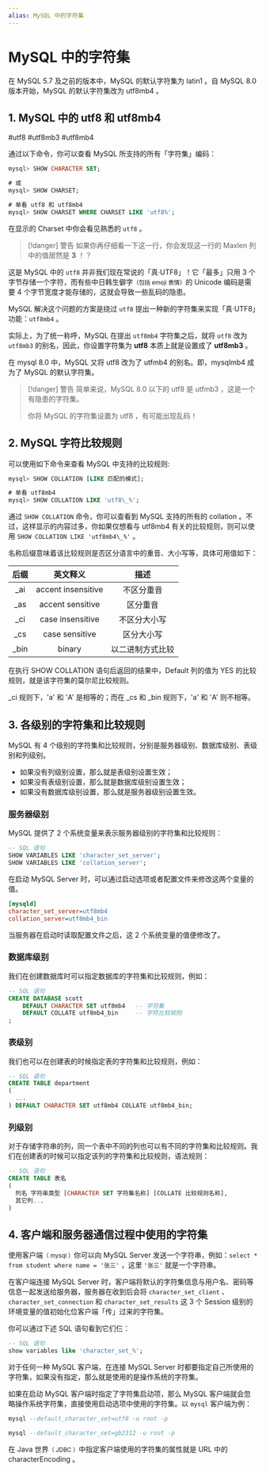 ```yaml
---
alias: MySQL 中的字符集
---
```


# MySQL 中的字符集


在 MySQL 5.7 及之前的版本中，MySQL 的默认字符集为 latin1 。自 MySQL 8.0 版本开始，MySQL 的默认字符集改为 utf8mb4 。

## 1. MySQL 中的 utf8 和 utf8mb4

#utf8 #utf8mb3 #utf8mb4

通过以下命令，你可以查看 MySQL 所支持的所有「字符集」编码：

```sql
mysql> SHOW CHARACTER SET;

# 或
mysql> SHOW CHARSET;

# 单看 utf8 和 utf8mb4
mysql> SHOW CHARSET WHERE CHARSET LIKE 'utf8%';
```

在显示的 Charset 中你会看见熟悉的 `utf8` 。

> [!danger] 警告
> 如果你再仔细看一下这一行，你会发现这一行的 Maxlen 列中的值居然是 **3** ！？

这是 MySQL 中的 `utf8` 并非我们现在常说的「真·UTF8」！它「最多」只用 3 个字节存储一个字符，而有些中日韩生僻字<small>（包括 emoji 表情）</small>的 Unicode 编码是需要 4 个字节宽度才能存储的，这就会导致一些乱码的隐患。


MySQL 解决这个问题的方案是绕过 `utf8` 提出一种新的字符集来实现「真·UTF8」功能：`utf8mb4` 。

实际上，为了统一称呼，MySQL 在提出 `utf8mb4` 字符集之后，就将 `utf8` 改为 `utf8mb3` 的别名，因此，你设置字符集为 **utf8** 本质上就是设置成了 **utf8mb3** 。

在 mysql 8.0 中，MySQL 又将 utf8 改为了 utfmb4 的别名。即，mysqlmb4 成为了 MySQL 的默认字符集。

> [!danger] 警告
简单来说，MySQL 8.0 以下的 utf8 是 utfmb3 ，这是一个有隐患的字符集。
> 
> 你将 MySQL 的字符集设置为 utf8 ，有可能出现乱码！

## 2. MySQL 字符比较规则

可以使用如下命令来查看 MySQL 中支持的比较规则:

```sql
mysql> SHOW COLLATION [LIKE 匹配的模式];

# 单看 utf8mb4
mysql> SHOW COLLATION LIKE 'utf8\_%';
```

通过 `SHOW COLLATION` 命令，你可以查看到 MySQL 支持的所有的 collation 。不过，这样显示的内容过多，你如果仅想看与 utf8mb4 有关的比较规则，则可以使用 `SHOW COLLATION LIKE 'utf8mb4\_%'` 。

名称后缀意味着该比较规则是否区分语言中的重音、大小写等，具体可用值如下：


| 后缀 | 英文释义 | 描述 |
| :-: | :-: | :-: |
| \_ai | accent insensitive | 不区分重音 |
| \_as | accent sensitive | 区分重音 |
| \_ci | case insensitive | 不区分大小写 |
| \_cs | case sensitive | 区分大小写 |
| \_bin | binary | 以二进制方式比较 |

在执行 SHOW COLLATION 语句后返回的结果中，Default 列的值为 YES 的比较规则，就是该字符集的莫尔尼比较规则。

\_ci 规则下，'a' 和 'A' 是相等的；而在 \_cs 和 \_bin 规则下，'a' 和 'A' 则不相等。

## 3. 各级别的字符集和比较规则

MySQL 有 4 个级别的字符集和比较规则，分别是服务器级别、数据库级别、表级别和列级别。

- 如果没有列级别设置，那么就是表级别设置生效；
- 如果没有表级别设置，那么就是数据库级别设置生效；
- 如果没有数据库级别设置，那么就是服务器级别设置生效。


### 服务器级别

MySQL 提供了 2 个系统变量来表示服务器级别的字符集和比较规则：

```sql
-- SQL 语句
SHOW VARIABLES LIKE 'character_set_server';
SHOW VARIABLES LIKE 'collation_server';
```

在启动 MySQL Server 时，可以通过启动选项或者配置文件来修改这两个变量的值。

```ini
[mysqld]
character_set_server=utf8mb4
collation_server=utf8mb4_bin
```

当服务器在启动时读取配置文件之后，这 2 个系统变量的值便修改了。

### 数据库级别

我们在创建数据库时可以指定数据库的字符集和比较规则，例如：

```sql
-- SQL 语句
CREATE DATABASE scott
    DEFAULT CHARACTER SET utf8mb4   -- 字符集
    DEFAULT COLLATE utf8mb4_bin     -- 字符比较规则
;
```

### 表级别

我们也可以在创建表的时候指定表的字符集和比较规则，例如：

```sql
-- SQL 语句
CREATE TABLE department
(
  ...
) DEFAULT CHARACTER SET utf8mb4 COLLATE utf8mb4_bin;
```

### 列级别

对于存储字符串的列，同一个表中不同的列也可以有不同的字符集和比较规则。我们在创建表的时候可以指定该列的字符集和比较规则，语法规则：

```sql
-- SQL 语句
CREATE TABLE 表名
(
  列名 字符串类型 [CHARACTER SET 字符集名称] [COLLATE 比较规则名称],
  其它列...
)
```


## 4. 客户端和服务器通信过程中使用的字符集

使用客户端<small>（ mysql ）</small>你可以向 MySQL Server 发送一个字符串，例如：`select * from student where name = '张三'` ，这里 `'张三'` 就是一个字符串。

在客户端连接 MySQL Server 时，客户端将默认的字符集信息与用户名、密码等信息一起发送给服务器，服务器在收到后会将 `character_set_client` 、`character_set_connection` 和 `character_set_results` 这 3 个 Session 级别的环境变量的值初始化位客户端「传」过来的字符集。

你可以通过下述 SQL 语句看到它们仨：

```sql
-- SQL 语句
show variables like 'character_set_%';
```

对于任何一种 MySQL 客户端，在连接 MySQL Server 时都要指定自己所使用的字符集，如果没有指定，那么就是使用的是操作系统的字符集。

如果在启动 MySQL 客户端时指定了字符集启动项，那么 MySQL 客户端就会忽略操作系统字符集，直接使用启动选项中使用的字符集。以 `mysql` 客户端为例：

```sql
mysql --default_character_set=utf8 -u root -p

mysql --default_character_set=gb2312 -u root -p
```

在 Java 世界<small>（ JDBC ）</small>中指定客户端使用的字符集的属性就是 URL 中的 characterEncoding 。
